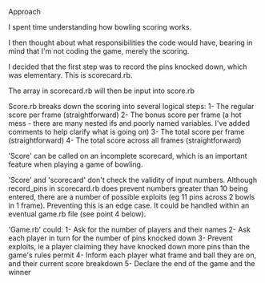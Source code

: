 Approach

I spent time understanding how bowling scoring works.

I then thought about what responsibilities the code would have, bearing in mind that I'm not coding the game, merely the scoring.

I decided that the first step was to record the pins knocked down, which was elementary. This is scorecard.rb.

The array in scorecard.rb will then be input into score.rb

Score.rb breaks down the scoring into several logical steps:
1- The regular score per frame (straightforward)
2- The bonus score per frame (a hot mess - there are many nested ifs and poorly named variables. I've added comments to help clarify what is going on)
3- The total score per frame (straightforward)
4- The total score across all frames (straightforward)

'Score' can be called on an incomplete scorecard, which is an important feature when playing a game of bowling.

'Score' and 'scorecard' don't check the validity of input numbers. Although record_pins in scorecard.rb does prevent numbers greater than 10 being entered, there are a number of possible exploits (eg 11 pins across 2 bowls in 1 frame). Preventing this is an edge case. It could be handled within an eventual game.rb file (see point 4 below).

'Game.rb' could:
1- Ask for the number of players and their names
2- Ask each player in turn for the number of pins knocked down
3- Prevent exploits, ie a player claiming they have knocked down more pins than the game's rules permit 
4- Inform each player what frame and ball they are on, and their current score breakdown
5- Declare the end of the game and the winner




